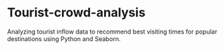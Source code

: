 # Tourist-crowd-analysis
Analyzing tourist inflow data to recommend best visiting times for popular destinations using Python and Seaborn.
